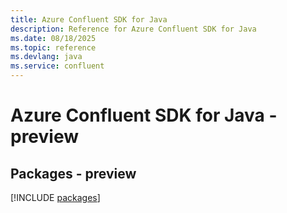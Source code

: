 ```yaml
---
title: Azure Confluent SDK for Java
description: Reference for Azure Confluent SDK for Java
ms.date: 08/18/2025
ms.topic: reference
ms.devlang: java
ms.service: confluent
---
```

# Azure Confluent SDK for Java - preview
## Packages - preview
[!INCLUDE [packages](confluent-index.md)]